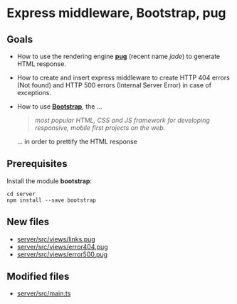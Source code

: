 # Express middleware, Bootstrap, pug

## Goals

* How to use the rendering engine **[pug][pug]** (recent name *jade*) to generate HTML response.
* How to create and insert express middleware to create HTTP 404 errors (Not found) and HTTP 500 errors (Internal Server Error) in case of exceptions.
* How to use **[Bootstrap][bootstrap]**, the ...
  > *most popular HTML, CSS and JS framework for developing responsive,     mobile first projects on the web.*

  ... in order to prettify the HTML response

## Prerequisites

Install the module **bootstrap**:

```
cd server
npm install --save bootstrap
```

## New files

* [server/src/views/links.pug](server/src/views/links.pug)
* [server/src/views/error404.pug](server/src/views/error404.pug)
* [server/src/views/error500.pug](server/src/views/error500.pug)

## Modified files

* [server/src/main.ts](server/src/main.ts)



[pug]: https://pugjs.org/api/getting-started.html
[bootstrap]: http://getbootstrap.com/
